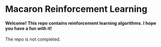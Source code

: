 # Macaron Reinforcement Learning

#### Welcome! This repo contains reinforcement learning algorithms. I hope you have a fun with it!

The repo is not completed.
